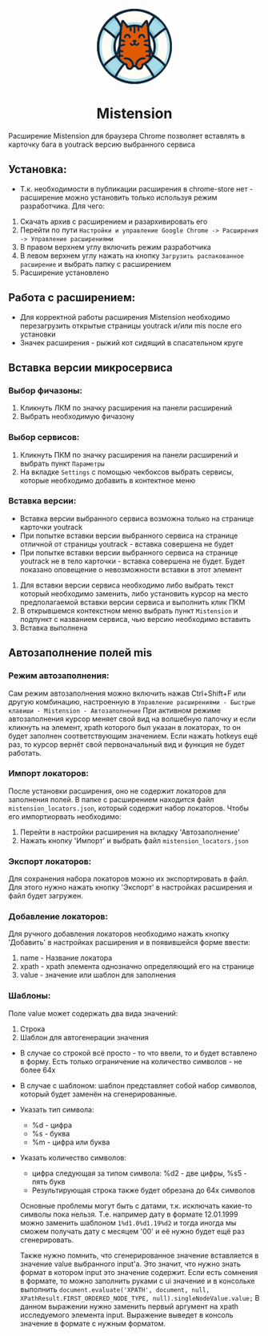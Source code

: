 <p align="center">
  <img width="150" height="150" src="https://github.com/gtsema/Mistension/blob/master/img/128.png">
</p>

<h1 align="center">
  Mistension
</h1>

Расширение Mistension для браузера Chrome позволяет вставлять в карточку бага в youtrack версию выбранного сервиса

## Установка:
* Т.к. необходимости в публикации расширения в chrome-store нет - расширение можно установить только используя режим разработчика. Для чего:
1. Скачать архив с расширением и разархивировать его
2. Перейти по пути `Настройки и управление Google Chrome -> Расширения -> Управление расширениями`
3. В правом верхнем углу включить режим разработчика
4. В левом верхнем углу нажать на кнопку `Загрузить распакованное расширение` и выбрать папку с расширением
4. Расширение установлено

## Работа с расширением:
* Для корректной работы расширения Mistension необходимо перезагрузить открытые страницы youtrack и/или mis после его установки
* Значек расширения - рыжий кот сидящий в спасательном круге

## Вставка версии микросервиса

### Выбор фичазоны:
1. Кликнуть ЛКМ по значку расширения на панели расширений
2. Выбрать необходимую фичазону

### Выбор сервисов:
1. Кликнуть ПКМ по значку расширения на панели расширений и выбрать пункт `Параметры`
2. На вкладке `Settings` с помощью чекбоксов выбрать сервисы, которые необходимо добавить в контектное меню

### Вставка версии:
* Вставка версии выбранного сервиса возможна только на странице карточки youtrack
* При попытке вставки версии выбранного сервиса на странице отличной от страницы youtrack - вставка совершена не будет
* При попытке вставки версии выбранного сервиса на странице youtrack не в тело карточки - вставка совершена не будет. Будет показано оповещение о невозможности вставки в этот элемент

1. Для вставки версии сервиса необходимо либо выбрать текст который необходимо заменить, либо установить курсор на место предполагаемой вставки версии сервиса и выполнить клик ПКМ
2. В открывшемся контекстном меню выбрать пункт `Mistension` и подпункт с названием сервиса, чью версию необходимо вставить
3. Вставка выполнена

## Автозаполнение полей mis

### Режим автозаполнения:
Сам режим автозаполнения можно включить нажав Ctrl+Shift+F или другую комбинацию, настроенную в `Управление расширениями - Быстрые клавиши - Mistension - Автозаполнение`
При активном режиме автозаполнения курсор меняет свой вид на волшебную палочку и если кликнуть на элемент, xpath которого был указан в локаторах, то он будет заполнен соответствующим значением.
Если нажать hotkeys ещё раз, то курсор вернёт свой первоначальный вид и функция не будет работать.

### Импорт локаторов:
После установки расширения, оно не содержит локаторов для заполнения полей. В папке с расширением находится файл `mistension_locators.json`, который содержит набор локаторов.
Чтобы его импортиорвать необходимо:
1. Перейти в настройки расширения на вкладку 'Автозаполнение'
2. Нажать кнопку 'Импорт' и выбрать файл `mistension_locators.json`

### Экспорт локаторов:
Для сохранения набора локаторов можно их экспортировать в файл. Для этого нужно нажать кнопку 'Экспорт' в настройках расширения и файл будет загружен.

### Добавление локаторов:
Для ручного добавления локаторов необходимо нажать кнопку 'Добавить' в настройках расширения и в появившейся форме ввести:
1. name - Название локатора
2. xpath - xpath элемента однозначно определяющий его на странице
3. value - значение или шаблон для заполнения

### Шаблоны:
Поле value может содержать два вида значений:
1. Строка
2. Шаблон для автогенерации значения

* В случае со строкой всё просто - то что ввели, то и будет вставлено в форму. Есть только ограничение на количество символов - не более 64х
* В случае с шаблоном: шаблон представляет собой набор символов, который будет заменён на сгенерированные.
* Указать тип символа:
  * %d - цифра
  * %s - буква
  * %m - цифра или буква
* Указать количество символов:
  * цифра следующая за типом символа: %d2 - две цифры, %s5 - пять букв
  * Результирующая строка также будет обрезана до 64х символов

  Основные проблемы могут быть с датами, т.к. исключать какие-то символы пока нельзя. Т.е. например дату в формате 12.01.1999 можно заменить шаблоном `1%d1.0%d1.19%d2`
  и тогда иногда мы сможем получать дату с месяцем '00' и её нужно будет ещё раз сгенерировать.

  Также нужно помнить, что сгенерированное значение вставляется в значение value выбранного input'a. Это значит, что нужно знать формат в котором input это значение содержит.
  Если есть сомнения в формате, то можно заполнить руками с ui значение и в консольке выполнить `document.evaluate('XPATH', document, null, XPathResult.FIRST_ORDERED_NODE_TYPE, null).singleNodeValue.value;`
  В данном выражении нужно заменить первый аргумент на xpath исследуемого элемента input. Выражение выведет в консоль значение в формате с нужным форматом.
